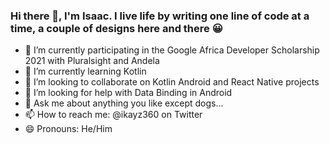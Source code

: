 ### Hi there 👋, I'm Isaac. I live life by writing one line of code at a time, a couple of designs here and there 😀

- 🔭 I’m currently participating in the Google Africa Developer Scholarship 2021 with Pluralsight and Andela
- 🌱 I’m currently learning Kotlin
- 👯 I’m looking to collaborate on Kotlin Android and React Native projects
- 🤔 I’m looking for help with Data Binding in Android
- 💬 Ask me about anything you like except dogs...
- 📫 How to reach me: @ikayz360 on Twitter
- 😄 Pronouns: He/Him

<!--
**ikayz/ikayz** is a ✨ _special_ ✨ repository because its `README.md` (this file) appears on your GitHub profile.

Here are some ideas to get you started:

- 🔭 I’m currently working on ...
- 🌱 I’m currently learning ...
- 👯 I’m looking to collaborate on ...
- 🤔 I’m looking for help with ...
- 💬 Ask me about ...
- 📫 How to reach me: ...
- 😄 Pronouns: ...
- ⚡ Fun fact: ...
-->
